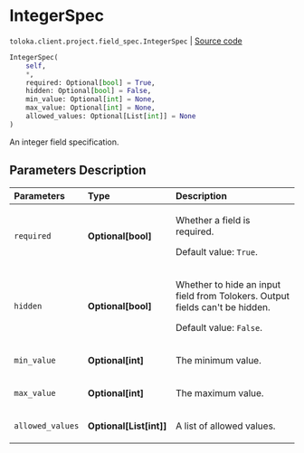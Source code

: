 # IntegerSpec
`toloka.client.project.field_spec.IntegerSpec` | [Source code](https://github.com/Toloka/toloka-kit/blob/v1.2.0.post1/src/client/project/field_spec.py#L84)

```python
IntegerSpec(
    self,
    *,
    required: Optional[bool] = True,
    hidden: Optional[bool] = False,
    min_value: Optional[int] = None,
    max_value: Optional[int] = None,
    allowed_values: Optional[List[int]] = None
)
```

An integer field specification.

## Parameters Description

| Parameters | Type | Description |
| :----------| :----| :-----------|
`required`|**Optional\[bool\]**|<p>Whether a field is required. </p><p>Default value: `True`.</p>
`hidden`|**Optional\[bool\]**|<p>Whether to hide an input field from Tolokers. Output fields can&#x27;t be hidden. </p><p>Default value: `False`.</p>
`min_value`|**Optional\[int\]**|<p>The minimum value.</p>
`max_value`|**Optional\[int\]**|<p>The maximum value.</p>
`allowed_values`|**Optional\[List\[int\]\]**|<p>A list of allowed values.</p>
